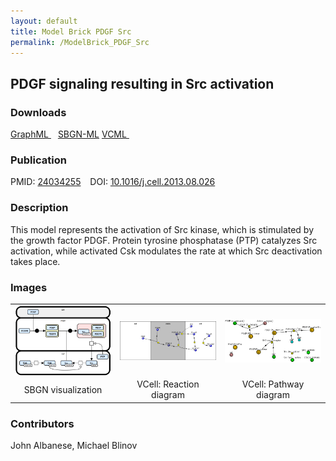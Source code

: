 ```yaml
---
layout: default
title: Model Brick PDGF Src
permalink: /ModelBrick_PDGF_Src
---
```




## PDGF signaling resulting in Src activation
### Downloads

 <a href="/modelbricks/PDGF graphML.graphml">GraphML </a> &ensp;
 <a href="/modelbricks/PDGF SBGN-ML.sbgn">SBGN-ML</a>
 <a href="/modelbricks/PDGF ModelBrick.vcml">VCML </a> &ensp; 

### Publication

PMID:  [24034255](https://www.ncbi.nlm.nih.gov/pubmed/24034255) &ensp; DOI: [10.1016/j.cell.2013.08.026](https://doi.org/10.1016/j.cell.2013.08.026)

### Description

This model represents the activation of Src kinase, which is stimulated by the growth factor PDGF. Protein tyrosine phosphatase (PTP) catalyzes Src activation, while activated Csk modulates the rate at which Src deactivation takes place.

### Images
 
 <table width="100%">
 <tr>
  <td width="33%"><a href="https://modelbricks.github.io/images/modelbricks/PDGF_ModelBrick_SBGN.PNG"><img align="center" alt="centeredimage" src="/images/modelbricks/PDGF_ModelBrick_SBGN.PNG"/></a></td>
  <td width="33%"><a href="https://modelbricks.github.io/images/modelbricks/PDGF_ModelBrick_ReactionDiagram.PNG"><img align="center" src="/images/modelbricks/PDGF_ModelBrick_ReactionDiagram.PNG"/></a></td>
  <td width="33%"><a href="https://modelbricks.github.io/images/modelbricks/PDGF_ModelBrick_PathwayDiagram.PNG"><img align="center" src="/images/modelbricks/PDGF_ModelBrick_PathwayDiagram.PNG"/></a></td>
 </tr>
  <tr>
  <td align="center"> SBGN visualization </td>
  <td align="center"> VCell: Reaction diagram</td>
  <td align="center"> VCell: Pathway diagram</td>
 </tr>
 </table>


### Contributors
John Albanese, Michael Blinov

